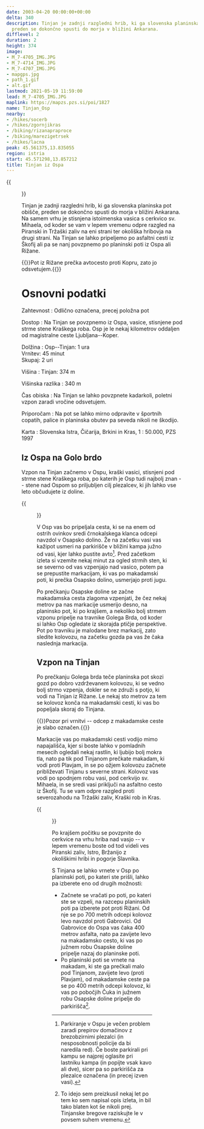 ```yaml
---
date: 2003-04-20 00:00:00+00:00
delta: 340
description: Tinjan je zadnji razgledni hrib, ki ga slovenska planinska pot obišče
  preden se dokončno spusti do morja v bližini Ankarana.
difflevel: 2
duration: 2
height: 374
image:
- M_7-4705_IMG.JPG
- M_7-4714_IMG.JPG
- M_7-4707_IMG.JPG
- mapgps.jpg
- path_1.gif
- alt.gif
lastmod: 2021-05-19 11:59:00
lead: M_7-4705_IMG.JPG
maplink: https://mapzs.pzs.si/poi/1827
name: Tinjan_Osp
nearby:
- /hikes/socerb
- /hikes/zgornjikras
- /biking/rizanapraproce
- /biking/marezigetrsek
- /hikes/lacna
peak: 45.561375,13.835055
region: istria
start: 45.571298,13.857212
title: Tinjan iz Ospa
---
```

{{<figure src="M_7-4705_IMG.JPG" caption="Pogled na Tinjan z Golega brda">}}

Tinjan je zadnji razgledni hrib, ki ga slovenska planinska pot obišče, preden se dokončno spusti do morja v bližini Ankarana. Na samem vrhu je stisnjena istoimenska vasica s cerkvico sv. Mihaela, od koder se vam v lepem vremenu odpre razgled na Piranski in Tržaški zaliv na eni strani ter okoliška hribovja na drugi strani. Na Tinjan se lahko pripeljemo po asfaltni cesti iz Škofij ali pa se nanj povzpnemo po planinski poti iz Ospa ali Rižane.

{{<note>}}Pot iz Rižane prečka avtocesto proti Kopru, zato jo odsvetujem.{{</note>}}

Osnovni podatki
===============

Zahtevnost
:   Odlično označena, precej položna pot

Dostop
:   Na Tinjan se povzpnemo iz Ospa, vasice, stisnjene pod strme stene Kraškega roba. Osp je le nekaj kilometrov oddaljen od magistralne ceste Ljubljana--Koper.

Dolžina
:   Osp--Tinjan: 1 ura\
    Vrnitev: 45 minut\
    Skupaj: 2 uri

Višina
:   Tinjan: 374 m

Višinska razlika
:   340 m

Čas obiska
:   Na Tinjan se lahko povzpnete kadarkoli, poletni vzpon zaradi vročine odsvetujem.

Priporočam
:   Na pot se lahko mirno odpravite v športnih copatih, palice in planinska obutev pa seveda nikoli ne škodijo.

Karta
:   Slovenska Istra, Čičarija, Brkini in Kras, 1 : 50.000, PZS 1997

Iz Ospa na Golo brdo
--------------------

Vzpon na Tinjan začnemo v Ospu, kraški vasici, stisnjeni pod strme stene Kraškega roba, po katerih je Osp tudi najbolj znan -- stene nad Ospom so priljubljen cilj plezalcev, ki jih lahko vse leto občudujete iz doline.

{{<figure src="M_7-4714_IMG.JPG" caption="Pogled na Osp in steno za njim z Golega brda">}}

V Osp vas bo pripeljala cesta, ki se na enem od ostrih ovinkov sredi črnokalskega klanca odcepi navzdol v Osapsko dolino. Že na začetku vasi vas kažipot usmeri na parkirišče v bližini kampa južno od vasi, kjer lahko pustite avto[^1]. Pred začetkom izleta si vzemite nekaj minut za ogled strmih sten, ki se severno od vas vzpenjajo nad vasico, potem pa se prepustite markacijam, ki vas po makadamski poti, ki prečka Osapsko dolino, usmerjajo proti jugu.

[^1]: Parkiranje v Ospu je večen problem zaradi prepirov domačinov z brezobzirnimi plezalci (in nesposobnosti policije da bi naredila red). Če boste parkirali pri kampu se najprej oglasite pri lastniku kampa (in popijte vsak kavo ali dve), sicer pa so parkirišča za plezalce označena (in precej izven vasi).

Po prečkanju Osapske doline se začne makadamska cesta zlagoma vzpenjati, že čez nekaj metrov pa nas markacije usmerijo desno, na planinsko pot, ki po krajšem, a nekoliko bolj strmem vzponu pripelje na travnike Golega Brda, od koder si lahko Osp ogledate iz skorajda ptičje perspektive. Pot po travniku je malodane brez markacij, zato sledite kolovozu, na začetku gozda pa vas že čaka naslednja markacija.

Vzpon na Tinjan
---------------

Po prečkanju Golega brda teče planinska pot skozi gozd po dobro vzdrževanem kolovozu, ki se vedno bolj strmo vzpenja, dokler se ne združi s potjo, ki vodi na Tinjan iz Rižane. Le nekaj sto metrov za tem se kolovoz konča na makadamski cesti, ki vas bo popeljala skoraj do Tinjana.

{{<note>}}Pozor pri vrnitvi -- odcep z makadamske ceste je slabo označen.{{</note>}}

Markacije vas po makadamski cesti vodijo mimo napajališča, kjer si boste lahko v pomladnih mesecih ogledali nekaj rastlin, ki ljubijo bolj mokra tla, nato pa tik pod Tinjanom prečkate makadam, ki vodi proti Plavjam, in se po ožjem kolovozu začnete približevati Tinjanu s severne strani. Kolovoz vas vodi po spodnjem robu vasi, pod cerkvijo sv. Mihaela, in se sredi vasi priključi na asfaltno cesto iz Škofij. Tu se vam odpre razgled proti severozahodu na Tržaški zaliv, Kraški rob in Kras.

{{<figure src="M_7-4707_IMG.JPG" caption="Cerkev sv. Mihaela vrh Tinjana">}} 

Po krajšem počitku se povzpnite do cerkvice na vrhu hriba nad vasjo -- v lepem vremenu boste od tod videli ves Piranski zaliv, Istro, Bržanijo z okoliškimi hribi in pogorje Slavnika.

S Tinjana se lahko vrnete v Osp po planinski poti, po kateri ste prišli, lahko pa izberete eno od drugih možnosti:

-   Začnete se vračati po poti, po kateri ste se vzpeli, na razcepu planinskih poti pa izberete pot proti Rižani. Od nje se po 700 metrih odcepi kolovoz levo navzdol proti Gabrovici. Od Gabrovice do Ospa vas čaka 400 metrov asfalta, nato pa zavijete levo na makadamsko cesto, ki vas po južnem robu Osapske doline pripelje nazaj do planinske poti.
-   Po planinski poti se vrnete na makadam, ki ste ga prečkali malo pod Tinjanom, zavijete levo (proti Plavjam), od makadamske ceste pa se po 400 metrih odcepi kolovoz, ki vas po pobočjih Čuka in južnem robu Osapske doline pripelje do parkirišča[^2].

[^2]: To idejo sem preizkusil nekaj let po tem ko sem napisal opis izleta, in bil tako blaten kot še nikoli prej. Tinjanske bregove raziskujte le v povsem suhem vremenu.
